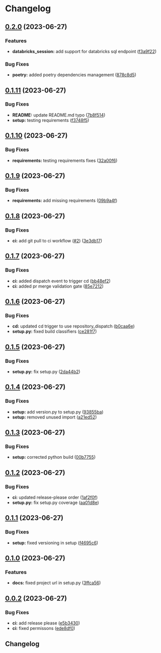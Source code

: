 # Changelog

## [0.2.0](https://github.com/Broomva/databricks_session/compare/v0.1.11...v0.2.0) (2023-06-27)


### Features

* **databricks_session:** add support for databricks sql endpoint ([f3a9f22](https://github.com/Broomva/databricks_session/commit/f3a9f2267a6c2925aa9b8b9d849ef51a1ec8e407))


### Bug Fixes

* **poetry:** added poetry dependencies management ([878c8d5](https://github.com/Broomva/databricks_session/commit/878c8d53e4a3a8a07fe5d329e55d8efa04fdff2a))

## [0.1.11](https://github.com/Broomva/databricks_session/compare/v0.1.10...v0.1.11) (2023-06-27)


### Bug Fixes

* **README:** update README.md typo ([7b8f514](https://github.com/Broomva/databricks_session/commit/7b8f514d4ba4647a39fbe9f371892b4eeca75b5c))
* **setup:** testing requirements ([f3748f5](https://github.com/Broomva/databricks_session/commit/f3748f5ff2de63eb7f305b48ec74a0341b84b4bf))

## [0.1.10](https://github.com/Broomva/databricks_session/compare/v0.1.9...v0.1.10) (2023-06-27)


### Bug Fixes

* **requirements:** testing requirements fixes ([32a00f6](https://github.com/Broomva/databricks_session/commit/32a00f685261ff4d449417f2c19c449591bc047b))

## [0.1.9](https://github.com/Broomva/databricks_session/compare/v0.1.8...v0.1.9) (2023-06-27)


### Bug Fixes

* **requirements:** add missing requirements ([09b9a4f](https://github.com/Broomva/databricks_session/commit/09b9a4fda460bed158378e588b3b497b30bfc2ff))

## [0.1.8](https://github.com/Broomva/databricks_session/compare/v0.1.7...v0.1.8) (2023-06-27)


### Bug Fixes

* **ci:** add git pull to ci workflow ([#2](https://github.com/Broomva/databricks_session/issues/2)) ([3e3db17](https://github.com/Broomva/databricks_session/commit/3e3db17778e47a009b635ebc91d9904374819287))

## [0.1.7](https://github.com/Broomva/databricks_session/compare/v0.1.6...v0.1.7) (2023-06-27)


### Bug Fixes

* **ci:** added dispatch event to trigger cd ([bb48ef2](https://github.com/Broomva/databricks_session/commit/bb48ef2159e0151daf545ad68714b9cef09ec767))
* **ci:** added pr merge validation gate ([85e7212](https://github.com/Broomva/databricks_session/commit/85e72128d5521ed17716a3fde3f96c506c729fe5))

## [0.1.6](https://github.com/Broomva/databricks_session/compare/v0.1.5...v0.1.6) (2023-06-27)


### Bug Fixes

* **cd:** updated cd trigger to use repository_dispatch ([b0caa6e](https://github.com/Broomva/databricks_session/commit/b0caa6ee2e0c8ab2642d5633978601c7b252d1e7))
* **setup.py:** fixed build classifiers ([ce281f7](https://github.com/Broomva/databricks_session/commit/ce281f738400806cabbdb535d87e4ef3a4b08240))

## [0.1.5](https://github.com/Broomva/databricks_session/compare/v0.1.4...v0.1.5) (2023-06-27)


### Bug Fixes

* **setup.py:** fix setup.py ([2da44b2](https://github.com/Broomva/databricks_session/commit/2da44b23ff81575461170e7be427954da7786bd6))

## [0.1.4](https://github.com/Broomva/databricks_session/compare/v0.1.3...v0.1.4) (2023-06-27)


### Bug Fixes

* **setup:** add version.py to setup.py ([93855ba](https://github.com/Broomva/databricks_session/commit/93855ba11a96fded368421952a2f1192f25da717))
* **setup:** removed unused import ([a21ed52](https://github.com/Broomva/databricks_session/commit/a21ed529a35cafc40adbd543a6fa05ffc6751506))

## [0.1.3](https://github.com/Broomva/databricks_session/compare/v0.1.2...v0.1.3) (2023-06-27)


### Bug Fixes

* **setup:** corrected python build ([00b7755](https://github.com/Broomva/databricks_session/commit/00b77550a16f5bf0520608c80158f08e98c27ef3))

## [0.1.2](https://github.com/Broomva/databricks_session/compare/v0.1.1...v0.1.2) (2023-06-27)


### Bug Fixes

* **ci:** updated release-please order ([1af2f0f](https://github.com/Broomva/databricks_session/commit/1af2f0fe1bfb94204a145cdb7931ed8e2299ecaa))
* **setup.py:** fix setup.py coverage ([aa01d8e](https://github.com/Broomva/databricks_session/commit/aa01d8ea97be486b634470b8454efef42c8f3690))

## [0.1.1](https://github.com/Broomva/databricks_session/compare/v0.1.0...v0.1.1) (2023-06-27)


### Bug Fixes

* **setup:** fixed versioning in setup ([f4695c6](https://github.com/Broomva/databricks_session/commit/f4695c6cc433c10e4454c0604619382efc00161d))

## [0.1.0](https://github.com/Broomva/databricks_session/compare/v0.0.2...v0.1.0) (2023-06-27)


### Features

* **docs:** fixed project url in setup.py ([3ffca56](https://github.com/Broomva/databricks_session/commit/3ffca561b84011f7f5035b45546151f3b9e1b8c9))

## [0.0.2](https://github.com/Broomva/databricks_session/compare/0.0.1...v0.0.2) (2023-06-27)


### Bug Fixes

* **ci:** add release please ([e5b3430](https://github.com/Broomva/databricks_session/commit/e5b3430bb5c2c90b6fb23a26cbcdd75dd9d3eacf))
* **ci:** fixed permissons ([ede8df0](https://github.com/Broomva/databricks_session/commit/ede8df04a7d88e357a3d9e0d155354441e1c1d89))

## Changelog
